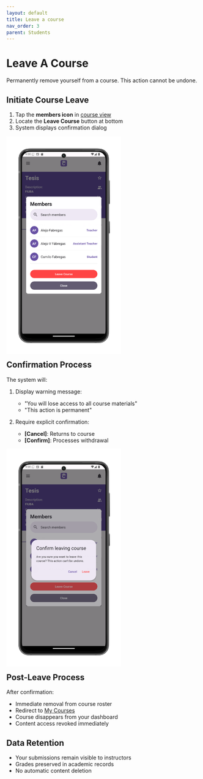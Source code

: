 ```yaml
---
layout: default
title: Leave a course
nav_order: 3
parent: Students
---
```


# Leave A Course

Permanently remove yourself from a course. This action cannot be undone.

## Initiate Course Leave
1. Tap the **members icon** in [course view](/app-manual/students/course-view)
2. Locate the **Leave Course** button at bottom
3. System displays confirmation dialog

<p style="clear:both;"></p>
<img src="assets/course-leave.png" alt="Leave Course Button" style="width:300px; float:left; margin-right:15px;"/>
<p style="clear:both;"></p>

## Confirmation Process
The system will:
1. Display warning message:
   - "You will lose access to all course materials"
   - "This action is permanent"
   
2. Require explicit confirmation:
   - **[Cancel]**: Returns to course
   - **[Confirm]**: Processes withdrawal

<p style="clear:both;"></p>
<img src="assets/course-leave-confirm.png" alt="Leave Confirmation" style="width:300px; float:left; margin-right:15px;"/>
<p style="clear:both;"></p>

## Post-Leave Process
After confirmation:
- Immediate removal from course roster
- Redirect to [My Courses](/app-manual/app-navigation/courses)
- Course disappears from your dashboard
- Content access revoked immediately

## Data Retention
- Your submissions remain visible to instructors
- Grades preserved in academic records
- No automatic content deletion